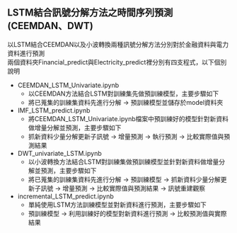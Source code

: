 ## LSTM結合訊號分解方法之時間序列預測(CEEMDAN、DWT)
以LSTM結合CEEMDAN以及小波轉換兩種訊號分解方法分別對於金融資料與電力資料進行預測<br>
兩個資料夾Financial_predict與Electricity_predict裡分別有四支程式，以下個別說明
* CEEMDAN_LSTM_Univariate.ipynb
  * 以CEEMDAN方法結合LSTM對訓練集先做預訓練模型，主要步驟如下
  * 將已蒐集的訓練集資料先進行分解 -> 預訓練模型並儲存於model資料夾
* IMF_LSTM_predict.ipynb
  * 將CEEMDAN_LSTM_Univariate.ipynb檔案中預訓練好的模型針對新資料做增量分解並預測，主要步驟如下
  * 抓新資料少量分解更新子訊號 -> 增量預測 -> 執行預測 -> 比較實際值與預測結果
* DWT_univariate_LSTM.ipynb
  * 以小波轉換方法結合LSTM對訓練集做預訓練模型並針對新資料做增量分解並預測，主要步驟如下
  * 將已蒐集的訓練集資料先進行分解 -> 預訓練模型 -> 抓新資料少量分解更新子訊號 -> 增量預測 -> 比較實際值與預測結果 -> 訊號重建觀察
* incremental_LSTM_predict.ipynb
  * 單純使用LSTM方法訓練模型並對新資料進行預測，主要步驟如下
  * 預訓練模型 -> 利用訓練好的模型對新資料進行預測 -> 比較預測值與實際結果
